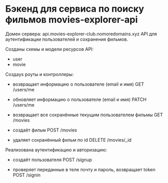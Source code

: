 # Бэкенд для сервиса по поиску фильмов movies-explorer-api 
Домен сервера: api.movies-explorer-club.nomoredomains.xyz
API для аутентификации пользователей и сохранения фильмов.

Созданы схемы и модели ресурсов API:

- user
- movie
  
Создаys роуты и контроллеры:

- возвращает информацию о пользователе (email и имя)
GET /users/me

- обновляет информацию о пользователе (email и имя)
PATCH /users/me

- возвращает все сохранённые текущим  пользователем фильмы
GET /movies

- создаёт фильм
POST /movies

- удаляет сохранённый фильм по id
DELETE /movies/_id

Реализована аутентификацию и авторизацию:

- создаёт пользователя
POST /signup

- проверяет переданные в теле почту и пароль, возвращает token
POST /signin
